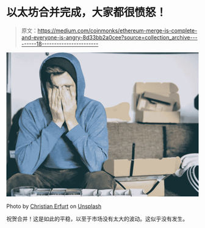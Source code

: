 # 以太坊合并完成，大家都很愤怒！

> 原文：<https://medium.com/coinmonks/ethereum-merge-is-complete-and-everyone-is-angry-8d33bb2a0cee?source=collection_archive---------18----------------------->

![](img/877179a1587a81752a47d104111921a5.png)

Photo by [Christian Erfurt](https://unsplash.com/@christnerfurt?utm_source=medium&utm_medium=referral) on [Unsplash](https://unsplash.com?utm_source=medium&utm_medium=referral)

祝贺合并！这是如此的平稳，以至于市场没有太大的波动。这似乎没有发生。